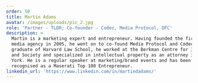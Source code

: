 ```yaml
---
order: 50
title: Martin Adams
avatar: /images/uploads/pic_2.jpg
role: 'Partner - TLDR; Co-founder - Codec, Media Protocol, DFC'
description: >
  Martin is a marketing expert and entrepreneur. Having founded the first social
  media agency in 2005, he went on to co-found Media Protocol and Codec.ai. A
  graduate of Harvard Law School, he worked at the Berkman Centre for Internet
  and Society and specialized in intellectual property as an attorney in New
  York. He is a regular speaker at marketing/brand events and has been
  recognised as a Maserati Top 100 Entrepreneur.
linkedin_url: 'https://www.linkedin.com/in/martindadams/'
---
```


